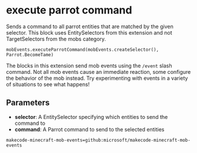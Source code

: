 # execute parrot command

Sends a command to all parrot entities that are matched by the given selector. This
block uses EntitySelectors from this extension and not TargetSelectors from the mobs
category.

```sig
mobEvents.executeParrotCommand(mobEvents.createSelector(), Parrot.BecomeTame)
```

The blocks in this extension send mob events using the `/event` slash command. Not all mob
events cause an immediate reaction, some configure the behavior of the mob instead. Try
experimenting with events in a variety of situations to see what happens!

## Parameters

* **selector**: A EntitySelector specifying which entities to send the command to
* **command**: A Parrot command to send to the selected entities

```package
makecode-minecraft-mob-events=github:microsoft/makecode-minecraft-mob-events
```
